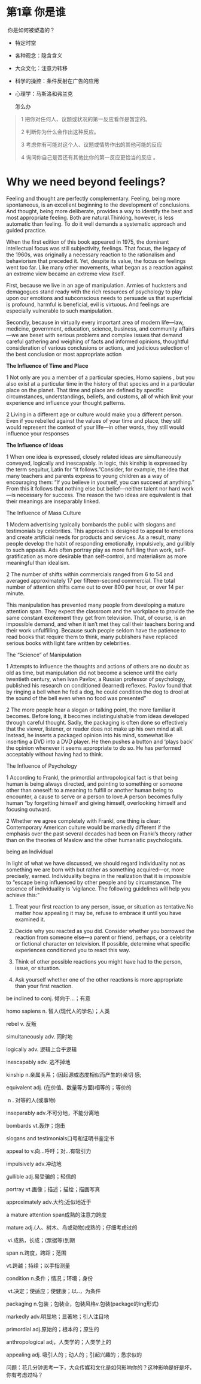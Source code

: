 



# 第1章 你是谁

​      你是如何被塑造的？

- 特定时空

- 各种观念：隐含含义

- 大众文化：注意力转移

- 科学的操控：条件反射在广告的应用

- 心理学：马斯洛和弗兰克

  怎么办

> 1 把你对任何人、议题或状况的第一反应看作是暂定的。 
>
> 2 判断你为什么会作出这种反应。 
>
> 3 考虑你有可能对这个人、议题或情势作出的其他可能的反应
>
> 4 询问你自己是否还有其他比你的第一反应更恰当的反应 。



# Why we need beyond feelings?

Feeling and thought are perfectly complementary. Feeling, being more spontaneous, is an excellent beginning to the development of conclusions. And thought, being more deliberate, provides a way to identify the best and most appropriate feeling. Both are natural.Thinking, however, is less automatic than feeling. To do it well demands a systematic approach and guided practice.

When the first edition of this book appeared in 1975, the dominant intellectual focus was still subjectivity, feelings. That focus, the legacy of the 1960s, was originally a necessary reaction to the rationalism and behaviorism that preceded it. Yet, despite its value, the focus on feelings went too far. Like many other movements, what began as a reaction against an extreme view became an extreme view itself.

First, because we live in an age of manipulation. Armies of hucksters and demagogues stand ready with the rich resources of psychology to play upon our emotions and subconscious needs to persuade us that superficial is profound, harmful is beneficial, evil is virtuous. And feelings are especially vulnerable to such manipulation.

Secondly, because in virtually every important area of modern life—law, medicine, government, education, science, business, and community affairs—we are beset with serious problems and complex issues that demand careful gathering and weighing of facts and informed opinions, thoughtful consideration of various conclusions or actions, and judicious selection of the best conclusion or most appropriate action

**The Influence of Time and Place**

1 Not only are you a member of a particular species, Homo sapiens , but you also exist at a particular time in the history of that species and in a particular place on the planet. That time and place are defined by specific circumstances, understandings, beliefs, and customs, all of which limit your experience and influence your thought patterns.

2 Living in a different age or culture would make you a different person. Even if you rebelled against the values of your time and place, they still would represent the context of your life—in other words, they still would influence your responses

**The Influence of Ideas**

1 When one idea is expressed, closely related ideas are simultaneously conveyed, logically and inescapably. In logic, this kinship is expressed by the term sequitur, Latin for “it follows.”Consider, for example, the idea that many teachers and parents express to young children as a way of encouraging them: “If you believe in yourself, you can succeed at anything.” From this it follows that nothing else but belief—neither talent nor hard work—is necessary for success. The reason the two ideas are equivalent is that their meanings are inseparably linked.

The Influence of Mass Culture

1 Modern advertising typically bombards the public with slogans and testimonials by celebrities. This approach is designed to appeal to emotions and create artificial needs for products and services. As a result, many people develop the habit of responding emotionally, impulsively, and gullibly to such appeals. Ads often portray play as more fulfilling than work, self-gratification as more desirable than self-control, and materialism as more meaningful than idealism.

2 The number of shifts within commercials ranged from 6 to 54 and averaged approximately 17 per fifteen-second commercial. The total number of attention shifts came out to over 800 per hour, or over 14 per minute.

This manipulation has prevented many people from developing a mature attention span. They expect the classroom and the workplace to provide the same constant excitement they get from television. That, of course, is an impossible demand, and when it isn’t met they call their teachers boring and their work unfulfilling. Because such people seldom have the patience to read books that require them to think, many publishers have replaced serious books with light fare written by celebrities.

The “Science” of Manipulation

1 Attempts to influence the thoughts and actions of others are no doubt as old as time, but manipulation did not become a science until the early twentieth century, when Ivan Pavlov, a Russian professor of psychology, published his research on conditioned (learned) reflexes. Pavlov found that by ringing a bell when he fed a dog, he could condition the dog to drool at the sound of the bell even when no food was presented”

2 The more people hear a slogan or talking point, the more familiar it becomes. Before long, it becomes indistinguishable from ideas developed through careful thought. Sadly, the packaging is often done so effectively that the viewer, listener, or reader does not make up his own mind at all. Instead, he inserts a packaged opinion into his mind, somewhat like inserting a DVD into a DVD player. He then pushes a button and ‘plays back’ the opinion whenever it seems appropriate to do so. He has performed acceptably without having had to think.

The Influence of Psychology

1 According to Frankl, the primordial anthropological fact is that being human is being always directed, and pointing to something or someone other than oneself: to a meaning to fulfill or another human being to encounter, a cause to serve or a person to love.A person becomes fully human “by forgetting himself and giving himself, overlooking himself and focusing outward.

2  Whether we agree completely with Frankl, one thing is clear: Contemporary American culture would be markedly different if the emphasis over the past several decades had been on Frankl’s theory rather than on the theories of Maslow and the other humanistic psychologists.

being an Individual

In light of what we have discussed, we should regard individuality not as something we are born with but rather as something acquired—or, more precisely, earned. Individuality begins in the realization that it is impossible to “escape being influenced by other people and by circumstance. The essence of individuality is ‘vigilance. The following guidelines will help you achieve this:”



1. Treat your first reaction to any person, issue, or situation as tentative.No matter how appealing it may be, refuse to embrace it until you have examined it.

2. Decide why you reacted as you did. Consider whether you borrowed the reaction from someone else—a parent or friend, perhaps, or a celebrity or fictional character on television. If possible, determine what specific experiences conditioned you to react this way.

3. Think of other possible reactions you might have had to the person, issue, or situation.

4. Ask yourself whether one of the other reactions is more appropriate than your first reaction.

   

be inclined to    conj.  倾向于...；有意

homo sapiens    n.     智人(现代人的学名)；人类

rebel     v.     反叛

simultaneously  adv.     同时地

logically      adv.      逻辑上合乎逻辑

inescapably    adv.     逃不掉地

kinship n.亲属关系；(因起源或态度相似而产生的)亲切 感;

equivalent   adj.  (在价值、数量等方面)相等的；等价的 

​                     n .  对等的人(或事物)

inseparably adv.不可分地，不能分离地

bombards vt.轰炸；炮击

slogans and testimonials口号和证明书鉴定书

appeal to  v.向...呼吁；对...有吸引力

impulsively adv.冲动地

gullible adj.易受骗的；轻信的

portray vt.画像；描述；描绘；描画写真

approximately adv.大约;近似地近于

 a mature attention span成熟的注意力跨度

mature adj.(人、树木、鸟或动物)成熟的；仔细考虑过的

​           vi.成熟，长成；(票据等)到期

span n.跨度，跨距；范围

vt.跨越；持续；以手指测量

condition n.条件；情况；环境；身份

​               vt.决定；使适应；使健康；以..，为条件

packaging n.包装；包装业，包装风格v.包装(package的ing形式)

markedly adv.明显地；显著地；引人注目地

primordial adj.原始的；根本的；原生的

anthropological adj，人类学的；人类学上的

appealing adj. 吸引人的；动人的；引起兴趣的；恳求似的



问题：花几分钟思考一下，大众传媒和文化是如何影响你的？这种影响是好是坏，你有考虑过吗？